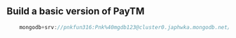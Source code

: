 
## Build a basic version of PayTM


``` javascript
    mongodb+srv://pnkfun316:Pnk%40mgdb123@cluster0.japhwka.mongodb.net/
```